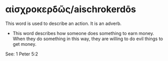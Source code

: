 # αἰσχροκερδῶς/aischrokerdōs 

This word is used to describe an action. It is an adverb. 

* This word describes how someone does something to earn money. When they do something in this way, they are willing to do evil things to get money. 


See: 1 Peter 5:2
